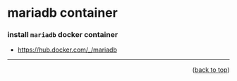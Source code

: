 <a name="topage"></a>

# mariadb container

### install `mariadb` docker container
* https://hub.docker.com/_/mariadb


----

<p align="right">(<a href="#topage">back to top</a>)</p>
<br/>
<br/>
